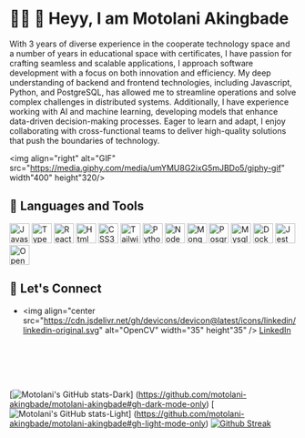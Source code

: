 # 👋🏿 👻 Heyy, I am Motolani Akingbade 

With 3 years of diverse experience in the cooperate technology space and a number of years in educational space with certificates, I have passion for crafting seamless and scalable applications, I approach software development with a focus on both innovation and efficiency. My deep understanding of backend and frontend technologies, including Javascript, Python, and PostgreSQL, has allowed me to streamline operations and solve complex challenges in distributed systems. Additionally, I have experience working with AI and machine learning, developing models that enhance data-driven decision-making processes. Eager to learn and adapt, I enjoy collaborating with cross-functional teams to deliver high-quality solutions that push the boundaries of technology.

<img align="right" alt="GIF" src="https://media.giphy.com/media/umYMU8G2ixG5mJBDo5/giphy-gif" width"400" height"320/>

## 🤖 Languages and Tools

<p>
  <img src="https://cdn.jsdelivr.net/gh/devicons/devicon@latest/icons/javascript/javascript-plain.svg" alt="Javascript" width="35" height"35" />
<img src="https://cdn.jsdelivr.net/gh/devicons/devicon@latest/icons/typescript/typescript-plain.svg" alt="Typescript" width="35" height"35" /> 
<img src="https://cdn.jsdelivr.net/gh/devicons/devicon@latest/icons/react/react-original.svg" alt="React" width="35" height"35" />  
<img src="https://cdn.jsdelivr.net/gh/devicons/devicon@latest/icons/html5/html5-original.svg" alt="Html" width="35" height"35" />
<img src="https://cdn.jsdelivr.net/gh/devicons/devicon@latest/icons/css3/css3-original.svg" alt="CSS3" width="35" height"35" /> 
<img src="https://cdn.jsdelivr.net/gh/devicons/devicon@latest/icons/tailwindcss/tailwindcss-original.svg" alt="Tailwind" width="35" height"35"/> 
<img src="https://cdn.jsdelivr.net/gh/devicons/devicon@latest/icons/python/python-original.svg" alt="Python" width="35" height"35" />
<img src="https://cdn.jsdelivr.net/gh/devicons/devicon@latest/icons/nodejs/nodejs-original-wordmark.svg" alt="NodeJS" width="35" height"35"/>
<img src="https://cdn.jsdelivr.net/gh/devicons/devicon@latest/icons/mongodb/mongodb-original-wordmark.svg" alt="MongoDB" width="35" height"35"/>
<img src="https://cdn.jsdelivr.net/gh/devicons/devicon@latest/icons/postgresql/postgresql-original.svg" alt="Posgresql" width="35" height"35"/>
<img src="https://cdn.jsdelivr.net/gh/devicons/devicon@latest/icons/mysql/mysql-original.svg" alt="Mysql" width="35" height"35"/>
<img src="https://cdn.jsdelivr.net/gh/devicons/devicon@latest/icons/docker/docker-original.svg" alt="Docker" width="35" height"35" />
<img src="https://cdn.jsdelivr.net/gh/devicons/devicon@latest/icons/jest/jest-plain.svg" alt="Jest" width="35" height"35"/>
<img src="https://cdn.jsdelivr.net/gh/devicons/devicon@latest/icons/opencv/opencv-original-wordmark.svg" alt="OpenCV" width="35" height"35" />
</p>


## 📲 Let's Connect

- <img align="center src="https://cdn.jsdelivr.net/gh/devicons/devicon@latest/icons/linkedin/linkedin-original.svg" alt="OpenCV" width="35" height"35" /> [LinkedIn](https://www.linkedin.com/in/motolani-akingbade/)

<br/>
<br/>
<br/>
<br/>

[![Motolani's GitHub stats-Dark](https://github-readme-stats.vercel.app/api?username=motolani-akingbade&show_icons=true&theme=dark&icon_color=57a8ff&hide_border=true&card_width=50#gh-dark-mode-only)]
(https://github.com/motolani-akingbade/motolani-akingbade#gh-dark-mode-only)
[![Motolani's GitHub stats-Light](https://github-readme-stats.vercel.app/api?username=motolani-akingbade&show_icons=true&theme=default&icon_color=57a8ff&hide_border=true&card_width=50#gh-light-mode-only)]
(https://github.com/motolani-akingbade/motolani-akingbade#gh-light-mode-only)
[![Github Streak](https://streak-stats.demolab.com/?user=motolani-akingbade&theme=dark&hide_border=true0)](https://git.io/streak-stats)
          
